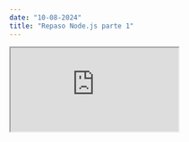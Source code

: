 ```yaml
---
date: "10-08-2024"
title: "Repaso Node.js parte 1"
---
```

<iframe src="https://www.youtube.com/embed/lKx9zlavR7Y" allowfullscreen></iframe>
